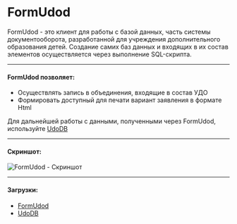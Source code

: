 FormUdod
======

FormUdod - это клиент для работы с базой данных, часть системы документооборота, разработанной для учреждения дополнительного образования детей. Создание самих баз данных и входящих в их состав элементов осуществляется через выполнение SQL-скрипта.


----

#### FormUdod позволяет:
* Осуществлять запись в объединения, входящие в состав УДО
* Формировать доступный для печати вариант заявления в формате Html

Для дальнейшей работы с данными, полученными через FormUdod, используйте [UdoDB](https://github.com/Domerk/UdoDB "UdoDB")

----

#### Скриншот:
![FormUdod - Скриншот](https://cloud.githubusercontent.com/assets/6494262/18105002/75d3e578-6f06-11e6-8a9e-531e8928e2ee.PNG)

----

#### Загрузки:
* [FormUdod](https://github.com/Domerk/FormUdod/releases "Скачать FormUdod")
* [UdoDB](https://github.com/Domerk/UdoDB/releases "Скачать UdoDB")
